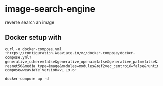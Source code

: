 # image-search-engine
reverse search an image 

## Docker setup with 
````
curl -o docker-compose.yml "https://configuration.weaviate.io/v2/docker-compose/docker-compose.yml?generative_cohere=false&generative_openai=false&generative_palm=false&image_neural_model=pytorch-resnet50&media_type=image&modules=modules&ref2vec_centroid=false&runtime=docker-compose&weaviate_version=v1.19.6"
````


````
docker-compose up -d
````
